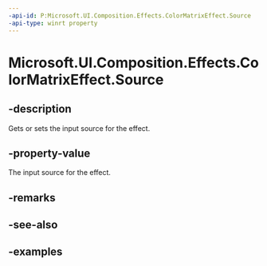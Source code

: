 ```yaml
---
-api-id: P:Microsoft.UI.Composition.Effects.ColorMatrixEffect.Source
-api-type: winrt property
---
```


<!-- Property syntax.
public IGraphicsEffectSource Source { get;  set; }
-->

# Microsoft.UI.Composition.Effects.ColorMatrixEffect.Source

## -description
Gets or sets the input source for the effect.

## -property-value
The input source for the effect.

## -remarks

## -see-also

## -examples

